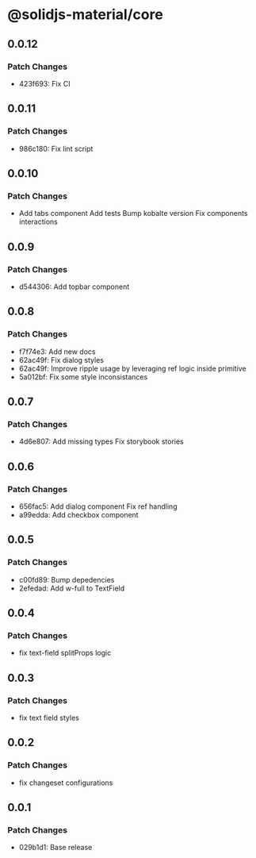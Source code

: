 # @solidjs-material/core

## 0.0.12

### Patch Changes

- 423f693: Fix CI

## 0.0.11

### Patch Changes

- 986c180: Fix lint script

## 0.0.10

### Patch Changes

- Add tabs component
  Add tests
  Bump kobalte version
  Fix components interactions

## 0.0.9

### Patch Changes

- d544306: Add topbar component

## 0.0.8

### Patch Changes

- f7f74e3: Add new docs
- 62ac49f: Fix dialog styles
- 62ac49f: Improve ripple usage by leveraging ref logic inside primitive
- 5a012bf: Fix some style inconsistances

## 0.0.7

### Patch Changes

- 4d6e807: Add missing types
  Fix storybook stories

## 0.0.6

### Patch Changes

- 656fac5: Add dialog component
  Fix ref handling
- a99edda: Add checkbox component

## 0.0.5

### Patch Changes

- c00fd89: Bump depedencies
- 2efedad: Add w-full to TextField

## 0.0.4

### Patch Changes

- fix text-field splitProps logic

## 0.0.3

### Patch Changes

- fix text field styles

## 0.0.2

### Patch Changes

- fix changeset configurations

## 0.0.1

### Patch Changes

- 029b1d1: Base release
